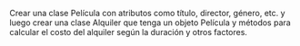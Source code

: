 Crear una clase Película con atributos como título, director, género, etc. y luego crear una clase Alquiler que tenga un objeto Película y métodos para calcular el costo del alquiler según la duración y otros factores.
